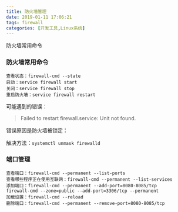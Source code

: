 ```yaml
---
title: 防火墙管理
date: 2019-01-11 17:06:21
tags: firewall
categories: [开发工具,Linux系统]
---
```


防火墙常用命令

<!--more-->

### 防火墙常用命令

```
查看状态：firewall-cmd --state 
启动：service firewall start
关闭：service firewall stop
重启防火墙：service firewall restart
```

可能遇到的错误：

> Failed to restart firewall.service: Unit not found.

错误原因是防火墙被锁定：

解决方法：`systemctl unmask firewalld`

### 端口管理

```
查看端口：firewall-cmd --permanent --list-ports
查看哪些程序正在使用互联网：firewall-cmd --permanent --list-services
添加端口：firewall-cmd --permanent --add-port=8080-8085/tcp
firewall-cmd --zone=public --add-port=3306/tcp --permanent
加载设置：firewall-cmd --reload
删除端口：firewall-cmd --permanent --remove-port=8080-8085/tcp
```

